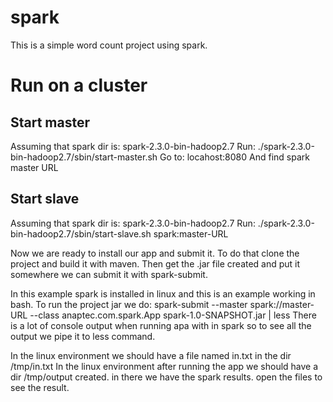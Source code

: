 # spark

This is a simple word count project using spark.

Run on a cluster
================

Start master
------------
Assuming that spark dir is: spark-2.3.0-bin-hadoop2.7
Run:
    ./spark-2.3.0-bin-hadoop2.7/sbin/start-master.sh
Go to: 
    locahost:8080
And find spark master URL

Start slave
-----------
Assuming that spark dir is: spark-2.3.0-bin-hadoop2.7
Run:
    ./spark-2.3.0-bin-hadoop2.7/sbin/start-slave.sh spark:master-URL

Now we are ready to install our app and submit it. To do that
clone the project and build it with maven. Then get the .jar file
created and put it somewhere we can submit it with spark-submit.

In this example spark is installed in linux and this is an example working in bash.
To run the project jar we do:
    spark-submit --master spark://master-URL --class anaptec.com.spark.App spark-1.0-SNAPSHOT.jar | less
There is a lot of console output when running apa with in spark so to see all the output we pipe it 
to less command.

In the linux environment we should have a file named in.txt in the dir /tmp/in.txt
In the linux environment after running the app we should have a dir /tmp/output created. in there
we have the spark results. open the files to see the result.

